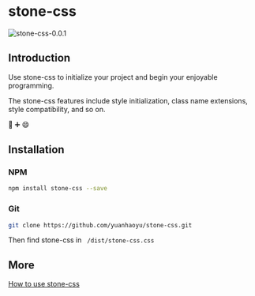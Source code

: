 # stone-css
![stone-css-0.0.1](https://img.shields.io/badge/stone--css-0.0.1-orange.svg)

## Introduction

Use stone-css to initialize your project and begin your enjoyable programming. 

The stone-css features include style initialization, class name extensions, style compatibility, and so on. 

🍰 ➕ 😄

## Installation

### NPM

``` bash
npm install stone-css --save
```
### Git

``` bash
git clone https://github.com/yuanhaoyu/stone-css.git

```

Then find stone-css in <code> /dist/stone-css.css </code>
 
## More

<a href="https://www.kancloud.cn/houn/stone/523805">How to use stone-css</a>
  







